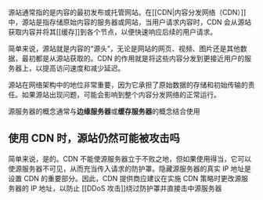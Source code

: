 源站通常指的是内容的最初发布或托管网站。在[[CDN|内容分发网络（CDN）]]中，源站是指存储原始内容的服务器或网站，当用户请求内容时，CDN 会从源站获取内容并将其[[缓存]]到各个节点，以便快速响应后续的用户请求。

简单来说，源站就是内容的“源头”，无论是网站的网页、视频、图片还是其他数据，最初都是从源站获取的。CDN 的作用就是将这些内容分发到更接近用户的服务器上，以提高访问速度和减少延迟。

源站在网络架构中的地位非常重要，因为它承担了原始数据的存储和初始传输的责任。如果源站出现问题，可能会影响到整个内容分发网络的正常运行。

源服务器的概念通常与**边缘服务器**或**缓存服务器**的概念结合使用

## 使用 CDN 时，源站仍然可能被攻击吗

简单来说，是的。CDN 不能使源服务器立于不败之地，但如果使用得当，它可以使源服务器不可见，从而充当传入请求的防护罩。隐藏源服务器的真实 IP 地址是设置 CDN 的重要部分。因此，CDN 提供商应建议在实施 CDN 策略时更改源服务器的 IP 地址，以防止 [[DDoS 攻击]]绕过防护罩并直接击中源服务器
